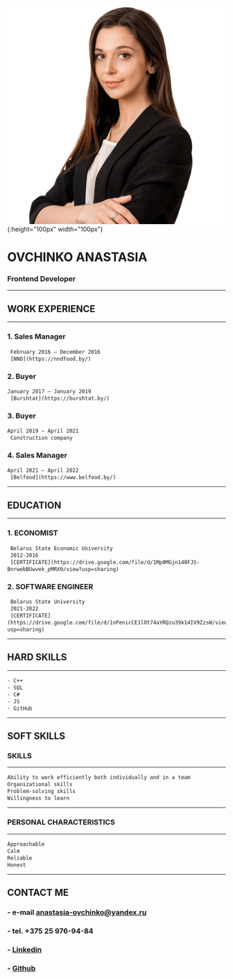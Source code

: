 ![avatar](avatar.jpg){:height="100px" width="100px"}
# OVCHINKO ANASTASIA
### Frontend Developer
_______________________



## **WORK EXPERIENCE**
_______________________

### 1. Sales Manager 
     February 2016 — December 2016 
     [NND](https://nndfood.by/)

   
### 2. Buyer 
    January 2017 — January 2019
     [Burshtat](https://burshtat.by/)

    
### 3. Buyer
    April 2019 — April 2021
     Construction company

    
### 4. Sales Manager 
    April 2021 — April 2022
     [Belfood](https://www.belfood.by/)


_______________________
## **EDUCATION**
_______________________
### 1. **ECONOMIST**
     Belarus State Economic University
     2012-2016
     [CERTIFICATE](https://drive.google.com/file/d/1Mp0MGjn140FJS-BnrwebBUwvek_pMRX0/view?usp=sharing)



### 2. **SOFTWARE ENGINEER**
     Belarus State University
     2021-2022
     [CERTIFICATE](https://drive.google.com/file/d/1nPenicCE1lOt74aYRQzu39k14IV9ZzsW/view?usp=sharing)


_______________________


## **HARD SKILLS**
_______________________
    - C++
    - SQL
    - C#
    - JS
    - GitHub
_______________________

## **SOFT SKILLS**
### **SKILLS**
_______________________
    Ability to work efficiently both individually and in a team
    Organizational skills
    Problem-solving skills
    Willingness to learn
_______________________


### **PERSONAL CHARACTERISTICS**
_______________________
    Approachable
    Calm
    Reliable
    Honest
_______________________


## **CONTACT ME**
### - e-mail	anastasia-ovchinko@yandex.ru
### - tel.	+375 25 976-94-84
### - [Linkedin](https://www.linkedin.com/in/nastiov)
### - [Github](https://github.com/nastiov)


